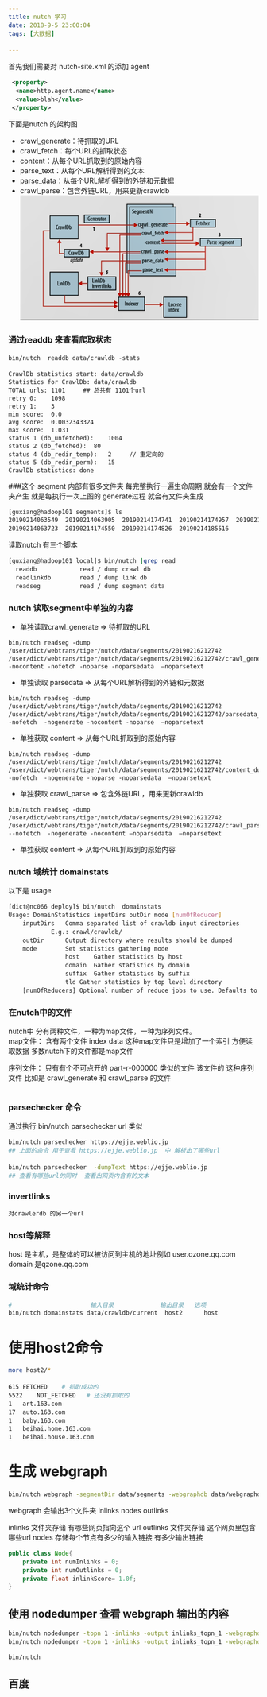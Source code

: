 ```yaml
---
title: nutch 学习
date: 2018-9-5 23:00:04
tags: [大数据]

---
```

首先我们需要对 nutch-site.xml 的添加 agent
```xml
 <property>
  <name>http.agent.name</name>
  <value>blah</value>
 </property>
```

下面是nutch 的架构图
- crawl_generate：待抓取的URL
- crawl_fetch：每个URL的抓取状态
- content：从每个URL抓取到的原始内容
- parse_text：从每个URL解析得到的文本
- parse_data：从每个URL解析得到的外链和元数据
- crawl_parse：包含外链URL，用来更新crawldb
![](https://raw.githubusercontent.com/GuXiangFly/imagerepo/master/20190215101330.png)


###  通过readdb 来查看爬取状态
```
bin/nutch  readdb data/crawldb -stats

CrawlDb statistics start: data/crawldb
Statistics for CrawlDb: data/crawldb
TOTAL urls:	1101     ## 总共有 1101个url
retry 0:	1098
retry 1:	3
min score:	0.0
avg score:	0.0032343324
max score:	1.031
status 1 (db_unfetched):	1004
status 2 (db_fetched):	80
status 4 (db_redir_temp):	2     // 重定向的
status 5 (db_redir_perm):	15
CrawlDb statistics: done
```

###这个 segment 内部有很多文件夹
每完整执行一遍生命周期 就会有一个文件夹产生  就是每执行一次上图的 generate过程 就会有文件夹生成
```bash
[guxiang@hadoop101 segments]$ ls 
20190214063549  20190214063905  20190214174741  20190214174957  20190214190934
20190214063723  20190214174550  20190214174826  20190214185516
```

读取nutch  有三个脚本
```bash
[guxiang@hadoop101 local]$ bin/nutch |grep read
  readdb            read / dump crawl db
  readlinkdb        read / dump link db
  readseg           read / dump segment data
```

### nutch 读取segment中单独的内容
- 单独读取crawl_generate  =>  待抓取的URL
```
bin/nutch readseg -dump /user/dict/webtrans/tiger/nutch/data/segments/20190216212742 /user/dict/webtrans/tiger/nutch/data/segments/20190216212742/crawl_generate_dump -nocontent -nofetch -noparse -noparsedata  –noparsetext
```

- 单独读取 parsedata  => 从每个URL解析得到的外链和元数据
```
bin/nutch readseg -dump /user/dict/webtrans/tiger/nutch/data/segments/20190216212742 /user/dict/webtrans/tiger/nutch/data/segments/20190216212742/parsedata_dump  -nofetch  -nogenerate -nocontent -noparse  –noparsetext
```

- 单独获取 content  => 从每个URL抓取到的原始内容
```
bin/nutch readseg -dump /user/dict/webtrans/tiger/nutch/data/segments/20190216212742 /user/dict/webtrans/tiger/nutch/data/segments/20190216212742/content_dump  -nofetch  -nogenerate -noparse -noparsedata  –noparsetext
```

- 单独获取 crawl_parse   => 包含外链URL，用来更新crawldb
``` 
bin/nutch readseg -dump /user/dict/webtrans/tiger/nutch/data/segments/20190216212742 /user/dict/webtrans/tiger/nutch/data/segments/20190216212742/crawl_parse_dump  --nofetch  -nogenerate -nocontent –noparsedata  –noparsetext
```

- 单独获取 content  => 从每个URL抓取到的原始内容
### nutch 域统计 domainstats

以下是 usage
```bash
[dict@nc066 deploy]$ bin/nutch  domainstats 
Usage: DomainStatistics inputDirs outDir mode [numOfReducer]
	inputDirs	Comma separated list of crawldb input directories
			E.g.: crawl/crawldb/
	outDir		Output directory where results should be dumped
	mode		Set statistics gathering mode
				host	Gather statistics by host
				domain	Gather statistics by domain
				suffix	Gather statistics by suffix
				tld	Gather statistics by top level directory
	[numOfReducers]	Optional number of reduce jobs to use. Defaults to 1.
```

### 在nutch中的文件
nutch中 分有两种文件，一种为map文件，一种为序列文件。  
map文件： 含有两个文件 index  data   这种map文件只是增加了一个索引 方便读取数据
   多数nutch下的文件都是map文件

序列文件： 只有有个不可点开的 part-r-000000 类似的文件 该文件的
这种序列文件  比如是 crawl_generate 和 crawl_parse 的文件

```

```

### parsechecker 命令
通过执行
bin/nutch parsechecker  url
类似
```bash
bin/nutch parsechecker https://ejje.weblio.jp
## 上面的命令 用于查看 https://ejje.weblio.jp  中 解析出了哪些url

bin/nutch parsechecker  -dumpText https://ejje.weblio.jp
## 查看有哪些url的同时  查看出网页内含有的文本
```

### invertlinks
```bash
对crawlerdb 的另一个url 
```

### host等解释
host 是主机，是整体的可以被访问到主机的地址例如  user.qzone.qq.com
domain 是qzone.qq.com
### 


### 域统计命令
```bash
#                      输入目录             输出目录   选项
bin/nutch domainstats data/crawldb/current  host2      host

```

# 使用host2命令 
```bash
more host2/*

615	FETCHED    # 抓取成功的
5522	NOT_FETCHED   # 还没有抓取的
1	art.163.com
17	auto.163.com
1	baby.163.com
1	beihai.home.163.com
1	beihai.house.163.com

```

#  生成 webgraph
```bash
bin/nutch webgraph -segmentDir data/segments -webgraphdb data/webgraphdb
```
webgraph 会输出3个文件夹
inlinks  nodes  outlinks

inlinks  文件夹存储 有哪些网页指向这个 url
outlinks  文件夹存储  这个网页里包含哪些url
nodes   存储每个节点有多少的输入链接 有多少输出链接
```java
public class Node{
    private int numInlinks = 0;
    private int numOutlinks = 0;
    private float inlinkScore= 1.0f;
}
```


##  使用 nodedumper 查看 webgraph 输出的内容
```bash
bin/nutch nodedumper -topn 1 -inlinks -output inlinks_topn_1 -webgraphdb data/webgraphdb
bin/nutch nodedumper -topn 1 -inlinks -output inlinks_topn_1 -webgraphdb data/webgraphdb
```

```bash
bin/nutch 
```
## 百度

